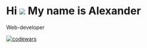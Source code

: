Hi ![](https://user-images.githubusercontent.com/18350557/176309783-0785949b-9127-417c-8b55-ab5a4333674e.gif) My name is Alexander
==================================================================================================================================

Web-developer

[![codewars](https://www.codewars.com/users/username/badges/large)](https://www.codewars.com/users/username)  
